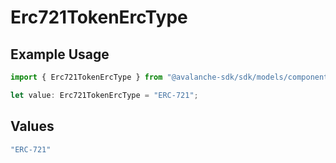 # Erc721TokenErcType

## Example Usage

```typescript
import { Erc721TokenErcType } from "@avalanche-sdk/sdk/models/components";

let value: Erc721TokenErcType = "ERC-721";
```

## Values

```typescript
"ERC-721"
```